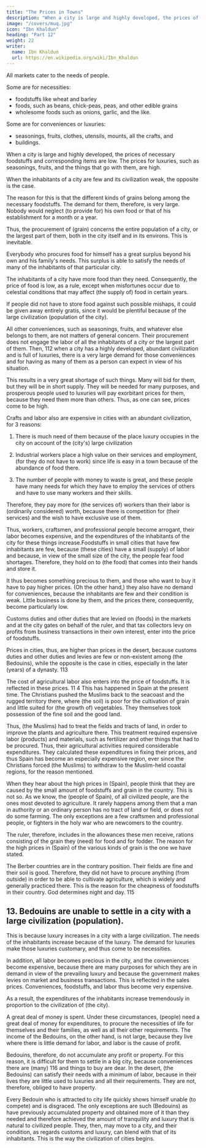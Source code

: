```yaml
---
title: "The Prices in Towns"
description: "When a city is large and highly developed, the prices of necessary foodstuffs and corresponding items are low. The prices for luxuries, such as seasonings, fruits, and the things that go with them, are high"
image: "/covers/muq.jpg"
icon: "Ibn Khaldun"
heading: "Part 12"
weight: 22
writer:
  name: Ibn Khaldun
  url: https://en.wikipedia.org/wiki/Ibn_Khaldun
---
```



<!-- ## 12. The Prices in towns -->

All markets cater to the needs of people. 

Some are for necessities:
- foodstuffs like wheat and barley
- foods, such as beans, chick-peas, peas, and other edible grains
- wholesome foods such as onions, garlic, and the like. 

Some are for conveniences or luxuries:
- seasonings, fruits, clothes, utensils, mounts, all the crafts, and
- buildings.

When a city is large and highly developed, the prices of necessary foodstuffs and corresponding items are low. The prices for luxuries, such as seasonings, fruits, and the things that go with them, are high. 

When the inhabitants of a city are few and its civilization weak, the opposite is the case.

The reason for this is that the different kinds of grains belong among the necessary foodstuffs. The demand for them, therefore, is very large. Nobody would neglect (to provide for) his own food or that of his establishment for a month or a
year. 

Thus, the procurement of (grain) concerns the entire population of a city, or the largest part of them, both in the city itself and in its environs. This is inevitable. 

Everybody who procures food for himself has a great surplus beyond his own and his family's needs. This surplus is able to satisfy the needs of many of the inhabitants of that particular city. 

The inhabitants of a city have more food than they need. Consequently, the price of food is low, as a rule, except when misfortunes occur due to celestial conditions that may affect (the supply of) food in certain years. 

If people did not have to store food against such possible mishaps, it could be given away entirely gratis, since it would be plentiful because of the large civilization (population of the city).

All other conveniences, such as seasonings, fruits, and whatever else belongs to them, are not matters of general concern. Their procurement does not engage the labor of all the inhabitants of a city or the largest part of them. Then, 112 when a city
has a highly developed, abundant civilization and is full of luxuries, there is a very large demand for those conveniences and for having as many of them as a person can expect in view of his situation. 

This results in a very great shortage of such things. Many will bid for them, but they will be in short supply. They will be needed for many purposes, and prosperous people used to luxuries will pay exorbitant prices for them, because they need them more than others. Thus, as one can see, prices come to be high.

Crafts and labor also are expensive in cities with an abundant civilization, for 3 reasons:

1. There is much need of them because of the place luxury occupies in the city on account of the (city's) large civilization

2. Industrial workers place a high value on their services and employment, (for they do not have to work) since life is easy in a town because of the abundance of food there. 

3. The number of people with money to waste is great, and these people have many needs for which they have to employ the services of others and have to use many workers and their skills. 

Therefore, they pay more for (the services of) workers than their labor is (ordinarily considered) worth, because there is competition for (their services) and the wish to have exclusive use of them. 

Thus, workers, craftsmen, and professional people become arrogant, their labor becomes expensive, and the expenditures of the inhabitants of the city for these things increase.Foodstuffs in small cities that have few inhabitants are few, because (these
cities) have a small (supply) of labor and because, in view of the small size of the city, the people fear food shortages. Therefore, they hold on to (the food) that comes into their hands and store it. 

It thus becomes something precious to them, and those who want to buy it have to pay higher prices. (Oh the other hand,) they also have no demand for conveniences, because the inhabitants are few and their condition is weak. Little business is done by them, and the prices there, consequently, become
particularly low. 

Customs duties and other duties that are levied on (foods) in the markets and at the city gates on behalf of the ruler, and that tax collectors levy on profits from business transactions in their own interest, enter into the price of foodstuffs. 

Prices in cities, thus, are higher than prices in the desert, because customs duties and other duties and levies are few or non-existent among (the Bedouins), while the opposite is the case in cities, especially in the later (years) of a dynasty. 113

The cost of agricultural labor also enters into the price of foodstuffs. It is reflected in these prices. 11 4 This has happened in Spain at the present time. The Christians pushed the Muslims back to the seacoast and the rugged territory there, where (the soil) is poor for the cultivation of grain and little suited for (the growth of) vegetables. They themselves took possession of the fine soil and the good land.

Thus, (the Muslims) had to treat the fields and tracts of land, in order to improve the plants and agriculture there. This treatment required expensive labor (products) and materials, such as fertilizer and other things that had to be procured. Thus, their agricultural activities required considerable expenditures. They calculated these expenditures in fixing their prices, and thus Spain has become an especially expensive region, ever since the Christians forced (the Muslims) to withdraw to the Muslim-held coastal regions, for the reason mentioned.

When they hear about the high prices in (Spain), people think that they are caused by the small amount of foodstuffs and grain in the country. This is not so. As we know, the (people of Spain), of all civilized people, are the ones most devoted to
agriculture. It rarely happens among them that a man in authority or an ordinary person has no tract of land or field, or does not do some farming. The only exceptions are a few craftsmen and professional people, or fighters in the holy war
who are newcomers to the country. 

The ruler, therefore, includes in the allowances these men receive, rations consisting of the grain they (need) for food and for fodder. The reason for the high prices in (Spain) of the various kinds of grain is the one we
have stated.

The Berber countries are in the contrary position. Their fields are fine and their soil is good. Therefore, they did not have to procure anything (from outside) in order to be able to cultivate agriculture, which is widely and generally practiced
there. This is the reason for the cheapness of foodstuffs in their country. God determines night and day. 115


## 13. Bedouins are unable to settle in a city with a large civilization (population).

This is because luxury increases in a city with a large civilization. The needs of the inhabitants increase because of the luxury. The demand for luxuries make those luxuries customary, and thus come to be necessities. 

In addition, all labor becomes precious in the city, and the conveniences become expensive, because there are many purposes for which they are in demand in view of the prevailing luxury and because the government makes levies on market and business transactions. This is reflected in the sales prices. Conveniences, foodstuffs, and labor thus become very expensive. 

As a result, the expenditures of the inhabitants increase tremendously in proportion to the civilization of (the city). 

A great deal of money is spent. Under these circumstances, (people) need a great deal of money for expenditures, to procure the necessities of life for themselves and their families, as well as all their other requirements.
The income of the Bedouins, on the other hand, is not large, because they live where there is little demand for labor, and labor is the cause of profit. 

Bedouins, therefore, do not accumulate any profit or property. For this reason, it is difficult for them to settle in a big city, because conveniences there are (many) 116 and things to buy are dear. In the desert, (the Bedouins) can satisfy their needs with a minimum of labor, because in their lives they are little used to luxuries and all their requirements. They are not, therefore, obliged to have property.

Every Bedouin who is attracted to city life quickly shows himself unable (to compete) and is disgraced. The only exceptions are such (Bedouins) as have previously accumulated property and obtained more of it than they needed and therefore achieved the amount of tranquility and luxury that is natural to civilized people. They, then, may move to a city, and their condition, as regards customs and luxury, can blend with that of its inhabitants. This is the way the civilization of cities begins.


